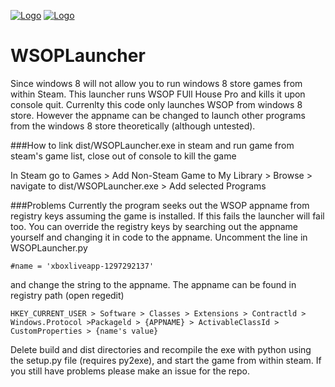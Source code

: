 [![Logo](http://i.imgur.com/iA5nuPy.jpg)](http://i.imgur.com)
[![Logo](http://i.imgur.com/7u7stuq.png)](http://i.imgur.com)

WSOPLauncher
============
Since windows 8 will not allow you to run windows 8 store games from within Steam. 
This launcher runs WSOP FUll House Pro and kills it upon console quit. 
Currenlty this code only launches WSOP from windows 8 store. 
However the appname can be changed to launch other programs from the windows 8 store theoretically (although untested). 

###How to
link dist/WSOPLauncher.exe in steam and run game from steam's game list, close out of console to kill the game

In Steam go to Games > Add Non-Steam Game to My Library > Browse > navigate to dist/WSOPLauncher.exe > Add selected Programs

###Problems
Currently the program seeks out the WSOP appname from registry keys assuming the game is installed. 
If this fails the launcher will fail too. 
You can override the registry keys by searching out the appname yourself and changing it in code to the appname. 
Uncomment the line in WSOPLauncher.py

    #name = 'xboxliveapp-1297292137'
and change the string to the appname. The appname can be found in registry path (open regedit)

    HKEY_CURRENT_USER > Software > Classes > Extensions > Contractld > Windows.Protocol >Packageld > {APPNAME} > ActivableClassId > CustomProperties > {name's value}
Delete build and dist directories and recompile the exe with python using the setup.py file (requires py2exe), and start the game from within steam. 
If you still have problems please make an issue for the repo. 
